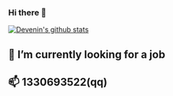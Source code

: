 ### Hi there 👋

<!--
**devenin/devenin** is a ✨ _special_ ✨ repository because its `README.md` (this file) appears on your GitHub profile.

Here are some ideas to get you started:


- 🌱 I’m currently learning ...
- 👯 I’m looking to collaborate on ...
- 🤔 I’m looking for help with ...
- 💬 Ask me about ...

- 😄 Pronouns: ...
- ⚡ Fun fact: ...
-->

[![Devenin's github stats](https://github-readme-stats.vercel.app/api?username=devenin)](https://github.com/devenin/github-readme-stats)

## 🔭 I’m currently looking for a job

## 📫 1330693522(qq)
